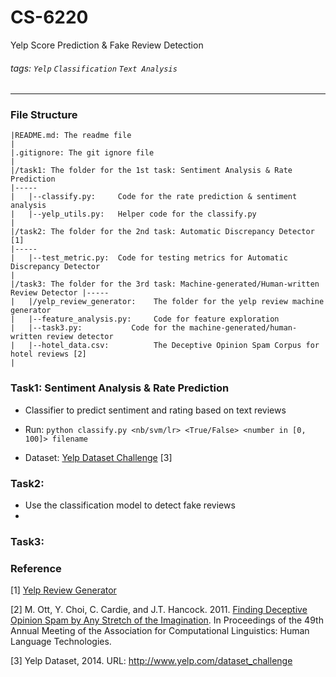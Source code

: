 # CS-6220
 Yelp Score Prediction & Fake Review Detection

###### tags: `Yelp` `Classification` `Text Analysis`
------

### File Structure
	|README.md: The readme file
	|
	|.gitignore: The git ignore file
	|
	|/task1: The folder for the 1st task: Sentiment Analysis & Rate Prediction
	|-----
	|	|--classify.py:		Code for the rate prediction & sentiment analysis		
	|	|--yelp_utils.py:	Helper code for the classify.py
	|
	|/task2: The folder for the 2nd task: Automatic Discrepancy Detector [1]
	|-----
	|	|--test_metric.py:  Code for testing metrics for Automatic Discrepancy Detector
	|
	|/task3: The folder for the 3rd task: Machine-generated/Human-written Review Detector |-----
	|	|/yelp_review_generator:	The folder for the yelp review machine generator
	|	|--feature_analysis.py:     Code for feature exploration
	|	|--task3.py:		   Code for the machine-generated/human-written review detector
	|	|--hotel_data.csv:			The Deceptive Opinion Spam Corpus for hotel reviews [2]
	|



### Task1: Sentiment Analysis & Rate Prediction

- Classifier to predict sentiment and rating based on text reviews

- Run: `python classify.py <nb/svm/lr> <True/False> <number in [0, 100]> filename` 

- Dataset: [Yelp Dataset Challenge](https://www.yelp.com/dataset/challenge) [3]


### Task2:

- Use the classification model to detect fake reviews
- 

### Task3:







### Reference

[1\] [Yelp Review Generator](https://github.com/fcchou/yelp_review_generator)

[2] M. Ott, Y. Choi, C. Cardie, and J.T. Hancock. 2011. [Finding Deceptive Opinion Spam by Any Stretch of the Imagination](http://myleott.com/op_spamACL2011.pdf). In Proceedings of the 49th Annual Meeting of the Association for Computational Linguistics: Human Language Technologies.

[3] Yelp Dataset, 2014. URL: http://www.yelp.com/dataset_challenge